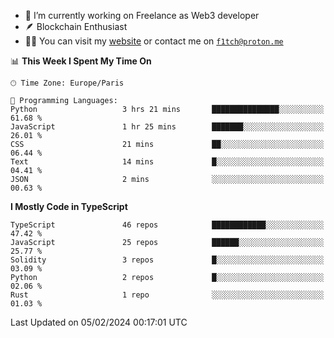 - 🔭 I’m currently working on Freelance as Web3 developer
- 🪶 Blockchain Enthusiast
- 👨‍💻 You can visit my [website](https://f1tch.xyz) or contact me on [`f1tch@proton.me`](mailto:f1tch@proton.me)

<!--START_SECTION:waka-->
📊 **This Week I Spent My Time On** 

```text
🕑︎ Time Zone: Europe/Paris

💬 Programming Languages: 
Python                   3 hrs 21 mins       ███████████████░░░░░░░░░░   61.68 % 
JavaScript               1 hr 25 mins        ███████░░░░░░░░░░░░░░░░░░   26.01 % 
CSS                      21 mins             ██░░░░░░░░░░░░░░░░░░░░░░░   06.44 % 
Text                     14 mins             █░░░░░░░░░░░░░░░░░░░░░░░░   04.41 % 
JSON                     2 mins              ░░░░░░░░░░░░░░░░░░░░░░░░░   00.63 % 
```

**I Mostly Code in TypeScript** 

```text
TypeScript               46 repos            ████████████░░░░░░░░░░░░░   47.42 % 
JavaScript               25 repos            ██████░░░░░░░░░░░░░░░░░░░   25.77 % 
Solidity                 3 repos             █░░░░░░░░░░░░░░░░░░░░░░░░   03.09 % 
Python                   2 repos             █░░░░░░░░░░░░░░░░░░░░░░░░   02.06 % 
Rust                     1 repo              ░░░░░░░░░░░░░░░░░░░░░░░░░   01.03 % 
```




 Last Updated on 05/02/2024 00:17:01 UTC
<!--END_SECTION:waka-->
